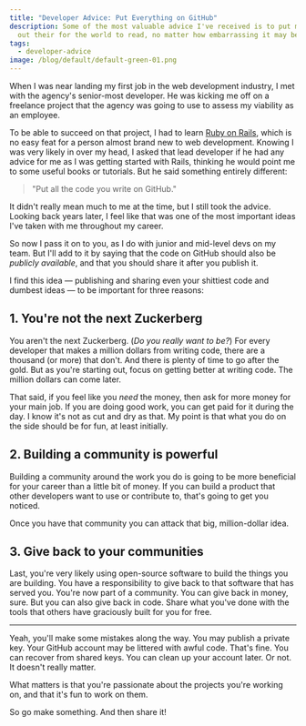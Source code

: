 ```yaml
---
title: "Developer Advice: Put Everything on GitHub"
description: Some of the most valuable advice I've received is to put my code
  out their for the world to read, no matter how embarrassing it may be.
tags:
  - developer-advice
image: /blog/default/default-green-01.png
---
```


When I was near landing my first job in the web development industry, I met with the agency's senior-most developer. He was kicking me off on a freelance project that the agency was going to use to assess my viability as an employee.

To be able to succeed on that project, I had to learn [Ruby on Rails](https://rubyonrails.org/), which is no easy feat for a person almost brand new to web development. Knowing I was very likely in over my head, I asked that lead developer if he had any advice for me as I was getting started with Rails, thinking he would point me to some useful books or tutorials. But he said something entirely different:

> "Put all the code you write on GitHub."

It didn't really mean much to me at the time, but I still took the advice. Looking back years later, I feel like that was one of the most important ideas I've taken with me throughout my career.

So now I pass it on to you, as I do with junior and mid-level devs on my team. But I'll add to it by saying that the code on GitHub should also be _publicly available_, and that you should share it after you publish it.

I find this idea — publishing and sharing even your shittiest code and dumbest ideas — to be important for three reasons:

## 1. You're not the next Zuckerberg

You aren't the next Zuckerberg. (_Do you really want to be?_) For every developer that makes a million dollars from writing code, there are a thousand (or more) that don't. And there is plenty of time to go after the gold. But as you're starting out, focus on getting better at writing code. The million dollars can come later.

That said, if you feel like you _need_ the money, then ask for more money for your main job. If you are doing good work, you can get paid for it during the day. I know it's not as cut and dry as that. My point is that what you do on the side should be for fun, at least initially.

## 2. Building a community is powerful

Building a community around the work you do is going to be more beneficial for your career than a little bit of money. If you can build a product that other developers want to use or contribute to, that's going to get you noticed.

Once you have that community you can attack that big, million-dollar idea.

## 3. Give back to your communities

Last, you're very likely using open-source software to build the things you are building. You have a responsibility to give back to that software that has served you. You're now part of a community. You can give back in money, sure. But you can also give back in code. Share what you've done with the tools that others have graciously built for you for free.

---

Yeah, you'll make some mistakes along the way. You may publish a private key. Your GitHub account may be littered with awful code. That's fine. You can recover from shared keys. You can clean up your account later. Or not. It doesn't really matter.

What matters is that you're passionate about the projects you're working on, and that it's fun to work on them.

So go make something. And then share it!
